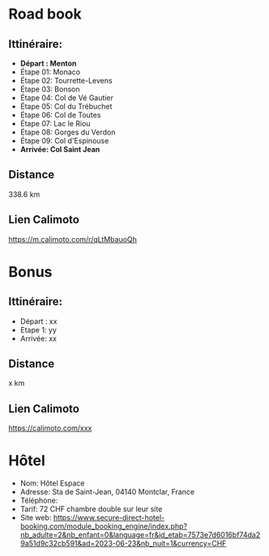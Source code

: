# Road book

## Ittinéraire:
- **Départ : Menton**
- Étape 01: Monaco
- Étape 02: Tourrette-Levens
- Étape 03: Bonson
- Étape 04: Col de Vé Gautier
- Étape 05: Col du Trébuchet
- Étape 06: Col de Toutes
- Étape 07: Lac le Riou
- Étape 08: Gorges du Verdon
- Étape 09: Col d'Espinouse
- **Arrivée: Col Saint Jean**

## Distance
338.6 km

## Lien Calimoto
https://m.calimoto.com/r/qLtMbauoQh

# Bonus
## Ittinéraire:

- Départ : xx
- Etape 1: yy
- Arrivée: xx

## Distance
x km

## Lien Calimoto
https://calimoto.com/xxx

# Hôtel
- Nom: Hôtel Espace
- Adresse: Sta de Saint-Jean, 04140 Montclar, France
- Téléphone:
- Tarif: 72 CHF chambre double sur leur site
- Site web: https://www.secure-direct-hotel-booking.com/module_booking_engine/index.php?nb_adulte=2&nb_enfant=0&language=fr&id_etab=7573e7d6016bf74da29a51d9c32cb591&ad=2023-06-23&nb_nuit=1&currency=CHF